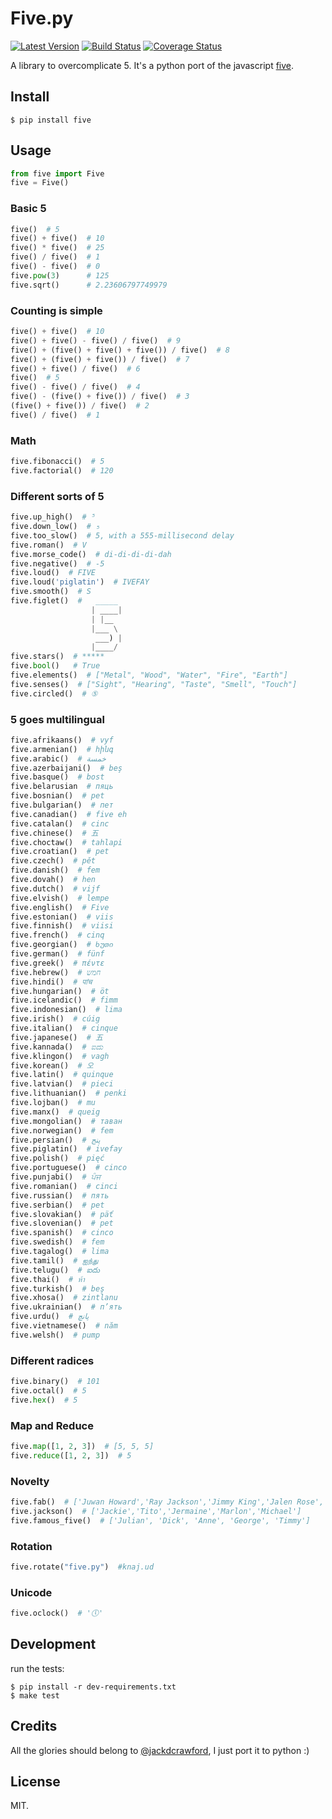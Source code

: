 # Five.py

[![Latest Version][1]][2]
[![Build Status][3]][4]
[![Coverage Status][5]][6]

A library to overcomplicate 5. It's a python port of the javascript [five][].


## Install

    $ pip install five


## Usage

```python
from five import Five
five = Five()
```

### Basic 5
```python
five()  # 5
five() + five()  # 10
five() * five()  # 25
five() / five()  # 1
five() - five()  # 0
five.pow(3)      # 125
five.sqrt()      # 2.23606797749979
```

### Counting is simple
```python
five() + five()  # 10
five() + five() - five() / five()  # 9
five() + (five() + five() + five()) / five()  # 8
five() + (five() + five()) / five()  # 7
five() + five() / five()  # 6
five()  # 5
five() - five() / five()  # 4
five() - (five() + five()) / five()  # 3
(five() + five()) / five()  # 2
five() / five()  # 1
```

### Math
```python
five.fibonacci()  # 5
five.factorial()  # 120
```

### Different sorts of 5
```python
five.up_high()  # ⁵
five.down_low()  # ₅
five.too_slow()  # 5, with a 555-millisecond delay
five.roman()  # V
five.morse_code()  # di-di-di-di-dah
five.negative()  # -5
five.loud()  # FIVE
five.loud('piglatin')  # IVEFAY
five.smooth()  # S
five.figlet()  #   _____
                  | ____|
                  | |__
                  |___ \
                   ___) |
                  |____/
five.stars()  # *****
five.bool()   # True
five.elements()  # ["Metal", "Wood", "Water", "Fire", "Earth"]
five.senses()  # ["Sight", "Hearing", "Taste", "Smell", "Touch"]
five.circled()  # ⑤
```

### 5 goes multilingual
```python
five.afrikaans()  # vyf
five.armenian()  # հինգ
five.arabic()  # خمسة
five.azerbaijani()  # beş
five.basque()  # bost
five.belarusian  # пяць
five.bosnian()  # pet
five.bulgarian()  # пет
five.canadian()  # five eh
five.catalan()  # cinc
five.chinese()  # 五
five.choctaw()  # tahlapi
five.croatian()  # pet
five.czech()  # pět
five.danish()  # fem
five.dovah()  # hen
five.dutch()  # vijf
five.elvish()  # lempe
five.english()  # Five
five.estonian()  # viis
five.finnish()  # viisi
five.french()  # cinq
five.georgian()  # ხუთი
five.german()  # fünf
five.greek()  # πέντε
five.hebrew()  # חמש
five.hindi()  # पांच
five.hungarian()  # öt
five.icelandic()  # fimm
five.indonesian()  # lima
five.irish()  # cúig
five.italian()  # cinque
five.japanese()  # 五
five.kannada()  # ಐದು
five.klingon()  # vagh
five.korean()  # 오
five.latin()  # quinque
five.latvian()  # pieci
five.lithuanian()  # penki
five.lojban()  # mu
five.manx()  # queig
five.mongolian()  # таван
five.norwegian()  # fem
five.persian()  # پنج
five.piglatin()  # ivefay
five.polish()  # pięć
five.portuguese()  # cinco
five.punjabi()  # ਪੰਜ
five.romanian()  # cinci
five.russian()  # пять
five.serbian()  # pet
five.slovakian()  # päť
five.slovenian()  # pet
five.spanish()  # cinco
five.swedish()  # fem
five.tagalog()  # lima
five.tamil()  # ஐந்து
five.telugu()  # ఐదు
five.thai()  # ห้า
five.turkish()  # beş
five.xhosa()  # zintlanu
five.ukrainian()  # п’ять
five.urdu()  # پانچ
five.vietnamese()  # năm
five.welsh()  # pump
```

### Different radices
```python
five.binary()  # 101
five.octal()  # 5
five.hex()  # 5
```

### Map and Reduce
```python
five.map([1, 2, 3])  # [5, 5, 5]
five.reduce([1, 2, 3])  # 5
```

### Novelty
```python
five.fab()  # ['Juwan Howard','Ray Jackson','Jimmy King','Jalen Rose','Chris Webber']
five.jackson()  # ['Jackie','Tito','Jermaine','Marlon','Michael']
five.famous_five()  # ['Julian', 'Dick', 'Anne', 'George', 'Timmy']
```

### Rotation
```python
five.rotate("five.py")  #knaj.ud
```

### Unicode
```python
five.oclock()  # '🕔'
```

## Development

run the tests:

    $ pip install -r dev-requirements.txt
    $ make test

## Credits

All the glories should belong to [@jackdcrawford][], I just port it to python :)

## License

MIT.

[1]: http://img.shields.io/pypi/v/five.svg
[2]: https://pypi.python.org/pypi/five
[3]: https://travis-ci.org/lord63/five.py.svg
[4]: https://travis-ci.org/lord63/five.py
[5]: https://coveralls.io/repos/lord63/five.py/badge.svg
[6]: https://coveralls.io/r/lord63/five.py
[five]: https://github.com/jackdcrawford/five
[@jackdcrawford]: https://github.com/jackdcrawford
